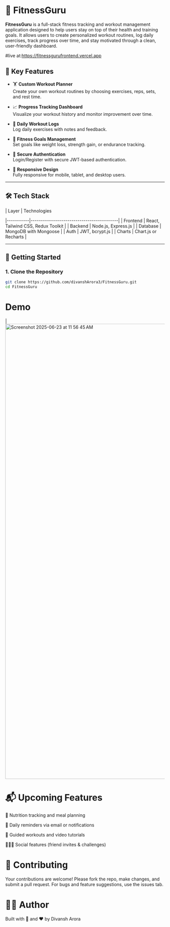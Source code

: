 # 💪 FitnessGuru

**FitnessGuru** is a full-stack fitness tracking and workout management application designed to help users stay on top of their health and training goals. It allows users to create personalized workout routines, log daily exercises, track progress over time, and stay motivated through a clean, user-friendly dashboard.

#live at:https://fitnessgurufrontend.vercel.app
## 🧠 Key Features

- 🏋️ **Custom Workout Planner**  
  Create your own workout routines by choosing exercises, reps, sets, and rest time.

- 📈 **Progress Tracking Dashboard**  
  Visualize your workout history and monitor improvement over time.

- 🧾 **Daily Workout Logs**  
  Log daily exercises with notes and feedback.

- 🧠 **Fitness Goals Management**  
  Set goals like weight loss, strength gain, or endurance tracking.

- 🔐 **Secure Authentication**  
  Login/Register with secure JWT-based authentication.

- 📱 **Responsive Design**  
  Fully responsive for mobile, tablet, and desktop users.

---

## 🛠️ Tech Stack

| Layer     | Technologies                             

|-----------|-------------------------------------------|
| Frontend  | React, Tailwind CSS, Redux Toolkit        |
| Backend   | Node.js, Express.js                       |
| Database  | MongoDB with Mongoose                     |
| Auth      | JWT, bcrypt.js                            |
| Charts    | Chart.js or Recharts                      |

---

## 🚀 Getting Started

### 1. Clone the Repository

```bash
git clone https://github.com/divanshArora3/FitnessGuru.git
cd FitnessGuru
```
# Demo 
 |<img width="1440" alt="Screenshot 2025-06-23 at 11 56 45 AM" src="https://github.com/user-attachments/assets/4f70f37a-bc71-466c-bc67-7977c2e321f0" />
 
# 📬 Upcoming Features
🥗 Nutrition tracking and meal planning

🔔 Daily reminders via email or notifications

🧘 Guided workouts and video tutorials

🧑‍🤝‍🧑 Social features (friend invites & challenges)

# 🤝 Contributing
Your contributions are welcome!
Please fork the repo, make changes, and submit a pull request.
For bugs and feature suggestions, use the issues tab.

# 👨‍💻 Author
Built with 💪 and ❤️ by Divansh Arora
